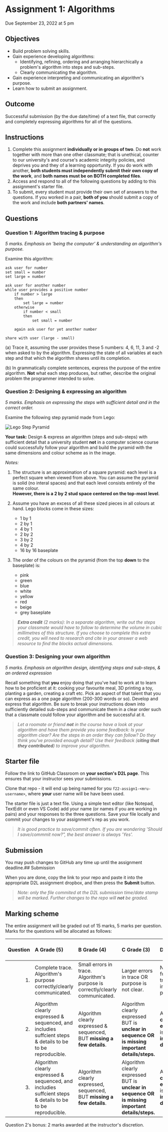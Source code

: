 # Assignment 1: Algorithms
Due September 23, 2022 at 5 pm

## Objectives
- Build problem solving skills.
- Gain experience developing algorithms:
  - Identifying, refining, ordering and arranging hierarchically a problem's algorithm into steps and sub-steps.
  - Clearly communicating the algorithm.
- Gain experience interpreting and communicating an algorithm's purpose.
- Learn how to submit an assignment. 
 
## Outcome
Successful submission (by the due date/time) of a text file, that correctly and completely expressing algorithms for all of the questions. 

## Instructions
1. Complete this assignment **individually or in groups of two**. Do **not** work together with more than one other classmate; that is unethical, counter to our university's and course's academic integrity policies, and deprives you and they of a learning opportunity. If you do work with another, **both students must independently submit their own copy of the work**, and **both names must be on BOTH  completed files**.
1. Access and respond to all of the following questions by adding to this assignment's starter file.
1. To submit, every student must provide their own set of answers to the questions. If you worked in a pair, **both of you** should submit a copy of the work and include **both partners' names**.

## Questions

### Question 1: Algorithm tracing & purpose

*5 marks. Emphasis on 'being the computer' & understanding an algorithm's purpose.*

Examine this algorithm:

```
ask user for number
set small = number
set large = number

ask user for another number
while user provides a positive number
    if number > large
    then
        set large = number
    otherwise
        if number < small
        then
            set small = number
    
    again ask user for yet another number

share with user (large - small)
```

(a) Trace it, assuming the user provides these 5 numbers: 4, 6, 11, 3 and -2 when asked to by the algorithm. Expressing the state of all variables at each step and that which the algorithm shares until its completion.
    
(b) In grammatically complete sentences, express the purpose of the entire algorithm. **Not** what each step produces, but rather, describe the original problem the programmer intended to solve.

### Question 2: Designing & expressing an algorithm

*5 marks. Emphasis on expressing the steps with sufficient detail and in the correct order.* 

Examine the following step pyramid made from Lego:

![Lego Step Pyramid](legoStepPyramid.jpg "Image by Len Cho from https://pixabay.com/?utm_source=link-attribution&amp;utm_medium=referral&amp;utm_campaign=image&amp;utm_content=1520264 Pixabay")

**Your task:** Design & express an algorithm (steps and sub-steps) with sufficient detail that a university student **not** in a computer science course could successfully follow your algorithm and build the pyramid with the same dimensions and colour scheme as in the image.

*Notes:*

1. The structure is an approximation of a square pyramid: each level is a perfect square when viewed from above. You can assume the pyramid is solid (no interal spaces) and that each level consists entirely of the same colour.<br> **However, there is a 2 by 2 stud space centered on the top-most level**.

2. Assume you have an excess of all these sized pieces in all colours at hand. Lego blocks come in these sizes:
   - 1 by 1
   - 2 by 1
   - 4 by 1
   - 2 by 2
   - 3 by 2
   - 4 by 2
   - 16 by 16 baseplate

3. The order of the colours on the pyramid (from the top **down** to the baseplate) is:
   - pink
   - green
   - blue
   - white
   - yellow
   - red
   - beige
   - grey baseplate 

> ***Extra credit** (2 marks): In a separate algorithm, write out the steps your classmate would have to follow to determine the volume in cubic millimetres of this structure. If you choose to complete this extra credit, you will need to research and cite in your answer a web resource to find the blocks actual dimensions.*

### Question 3: Designing your own algorithm

*5 marks. Emphasis on algorithm design, identifying steps and sub-steps, & an ordered expression*

Recall something that **you** enjoy doing that you've had to work at to learn how to be proficient at it: cooking your favourite meal, 3D printing a toy, planting a garden, creating a craft etc. Pick an aspect of that talent that you can express as a one page algorithm (200-300 words or so). Develop and express that algorithm. Be sure to break your instructions down into sufficiently detailed sub-steps and communicate them in a clear order such that a classmate could follow your algorithm and be successful at it.

> *Let a roomate or friend **not** in the course have a look at your algorithm and have them provide you some feedback: Is your algorithm clear? Are the steps in an order they can follow? Do they think you've provided enough detail? Use their feedback (**citing that they contributed**) to improve your algorithm.*

## Starter file

Follow the link to GitHub Classroom on **your section's D2L page**. This ensures that your instructor sees your submissions.

Clone that repo - it will end up being named for you `f22-assign1-<mru-username>`, where **your** user name will be have been used.

The starter file is just a text file. Using a simple text editor (like Notepad, TextEdit or even VS Code) add your name (or names if you are working in pairs) and your responses to the three questions. Save your file locally and commit your changes to your assignment's rep as you work. 

> *It is good practice to save/commit often. If you are wondering 'Should I save/commmit now?", the best answer is always 'Yes'.* 

## Submission

You may push changes to GitHub any time up until the assignment deadline.## Submission

When you are done, copy the link to your repo and paste it into the appropriate D2L assignment dropbox, and then press the **Submit** button.

> *Note: only the file commited at the D2L submission time/date stamp will be marked. Further changes to the repo will **not** be graded.*

## Marking scheme
The entire assignment will be graded out of 15 marks, 5 marks per question. Marks for the questions will be allocated as follows:

| Question | A Grade (5)          | B Grade (4)        | C Grade (3)          | D Grade (2.5)         | F Grade (0)         |
| ---------: | :--------------- | :---------------  | :--------------- | :--------------- | :--------------- |
| 1. | Complete trace. Algorithm's purpose correctly/clearly communicated. | Small errors in trace. Algorithm's purpose is correctly/clearly communicated. | Larger errors in trace OR purpose is not clear.| Not fully/correctly traced AND incorrect/unclear purpose. | Not done |
| 2. | Algorithm clearly expressed & sequenced, and includies suffcient steps & details to be to be reproducible.| Algorithm clearly expressed & sequenced, BUT **missing a few details**.| Algorithm clearly expressed BUT is **unclear in sequence OR is missing important details/steps.** | Algorithm **not clearly expressed** AND is **missing important details/steps.** | Not done |
| 3. | Algorithm clearly expressed & sequenced, and includies suffcient steps & details to be to be reproducible. | Algorithm clearly expressed, sequenced, BUT **missing a few details**. | Algorithm clearly expressed BUT is **unclear in sequence OR is missing important details/steps.** | Algorithm **not clearly expressed** AND is **missing important details/steps.**| Not done |

Question 2's bonus: 2 marks awarded at the instructor's discretion.
